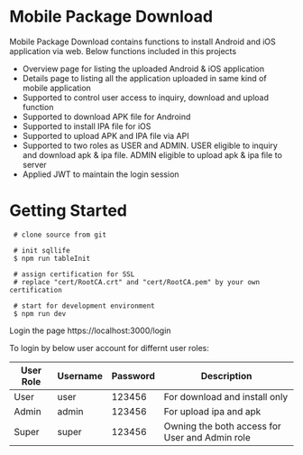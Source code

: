 # Mobile Package Download

Mobile Package Download contains functions to install Android and iOS application via web. Below functions included in this projects
- Overview page for listing the uploaded Android & iOS application
- Details page to listing all the application uploaded in same kind of mobile application
- Supported to control user access to inquiry, download and upload function
- Supported to download APK file for Androind
- Supported to install IPA file for iOS
- Supported to upload APK and IPA file via API
- Supported to two roles as USER and ADMIN. USER eligible to inquiry and download apk & ipa file. ADMIN eligible to upload apk & ipa file to server
- Applied JWT to maintain the login session  


# Getting Started

```
 # clone source from git

 # init sqllife 
 $ npm run tableInit

 # assign certification for SSL
 # replace "cert/RootCA.crt" and "cert/RootCA.pem" by your own certification

 # start for development environment 
 $ npm run dev
```

Login the page https://localhost:3000/login

To login by below user account for differnt user roles:

|User Role|Username|Password|Description| 
|---|---|---|---|
|User|user|123456|For download and install only|
|Admin|admin|123456|For upload ipa and apk|
|Super|super|123456|Owning the both access for User and Admin role| 